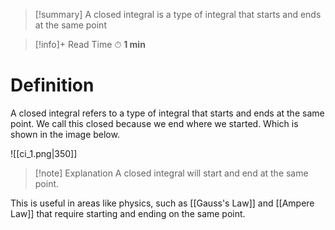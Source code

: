 
>[!summary]
A closed integral is a type of integral that starts and ends at the same point

>[!info]+ Read Time
⏱ **1 min**
# Definition
A closed integral refers to a type of integral that starts and ends at the same point. We call this closed because we end where we started. Which is shown in the image below.

![[ci_1.png|350]]
>[!note] Explanation
A closed integral will start and end at the same point. 

This is useful in areas like physics, such as [[Gauss's Law]] and [[Ampere Law]] that require starting and ending on the same point.

